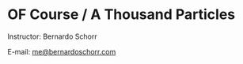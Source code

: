 # OF Course / A Thousand Particles


Instructor: Bernardo Schorr

E-mail: [me@bernardoschorr.com](me@bernardoschorr.com)